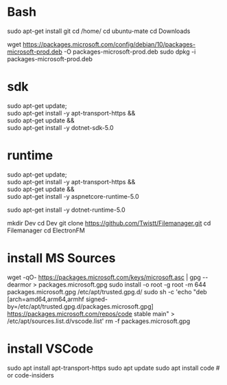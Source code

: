 # Bash
sudo apt-get install git
cd /home/
cd ubuntu-mate
cd Downloads

wget https://packages.microsoft.com/config/debian/10/packages-microsoft-prod.deb -O packages-microsoft-prod.deb
sudo dpkg -i packages-microsoft-prod.deb

# sdk
sudo apt-get update; \
  sudo apt-get install -y apt-transport-https && \
  sudo apt-get update && \
  sudo apt-get install -y dotnet-sdk-5.0
# runtime
sudo apt-get update; \
  sudo apt-get install -y apt-transport-https && \
  sudo apt-get update && \
  sudo apt-get install -y aspnetcore-runtime-5.0

sudo apt-get install -y dotnet-runtime-5.0

mkdir Dev
cd Dev
git clone https://github.com/Twistt/Filemanager.git
cd Filemanager
cd ElectronFM

# install MS Sources
wget -qO- https://packages.microsoft.com/keys/microsoft.asc | gpg --dearmor > packages.microsoft.gpg
sudo install -o root -g root -m 644 packages.microsoft.gpg /etc/apt/trusted.gpg.d/
sudo sh -c 'echo "deb [arch=amd64,arm64,armhf signed-by=/etc/apt/trusted.gpg.d/packages.microsoft.gpg] https://packages.microsoft.com/repos/code stable main" > /etc/apt/sources.list.d/vscode.list'
rm -f packages.microsoft.gpg

# install VSCode
sudo apt install apt-transport-https
sudo apt update
sudo apt install code # or code-insiders

